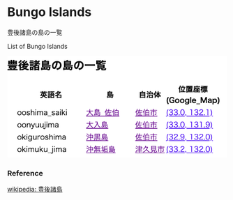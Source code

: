 Bungo Islands 
===============

豊後諸島の島の一覧

List of Bungo Islands 


![bungo islands](https://github.com/ohwada/World_Countries/blob/main/geoPandas/polygon_explode/ooita/island_list/bungo_islands/screenshots/bungo_islands.png)

### Reference

[wikipedia: 豊後諸島](https://ja.wikipedia.org/wiki/Category:%E8%B1%8A%E5%BE%8C%E8%AB%B8%E5%B3%B6)


